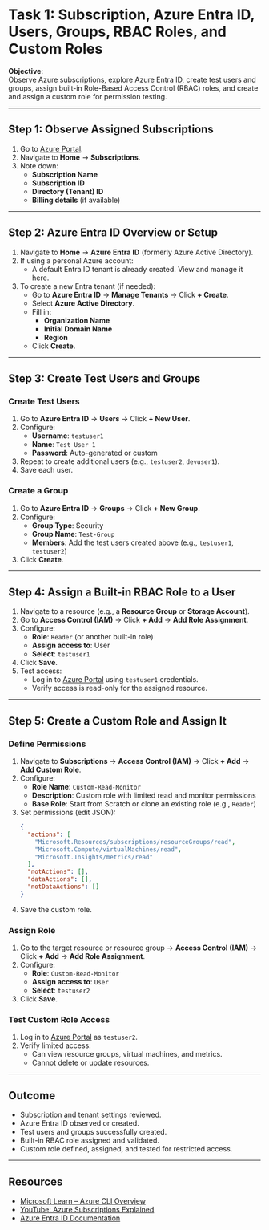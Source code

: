# Task 1: Subscription, Azure Entra ID, Users, Groups, RBAC Roles, and Custom Roles

**Objective**:  
Observe Azure subscriptions, explore Azure Entra ID, create test users and groups, assign built-in Role-Based Access Control (RBAC) roles, and create and assign a custom role for permission testing.

---

## Step 1: Observe Assigned Subscriptions
1. Go to [Azure Portal](https://portal.azure.com).
2. Navigate to **Home** → **Subscriptions**.
3. Note down:
   - **Subscription Name**
   - **Subscription ID**
   - **Directory (Tenant) ID**
   - **Billing details** (if available)

---

## Step 2: Azure Entra ID Overview or Setup
1. Navigate to **Home** → **Azure Entra ID** (formerly Azure Active Directory).
2. If using a personal Azure account:
   - A default Entra ID tenant is already created. View and manage it here.
3. To create a new Entra tenant (if needed):
   - Go to **Azure Entra ID** → **Manage Tenants** → Click **+ Create**.
   - Select **Azure Active Directory**.
   - Fill in:
     - **Organization Name**
     - **Initial Domain Name**
     - **Region**
   - Click **Create**.

---

## Step 3: Create Test Users and Groups

### Create Test Users
1. Go to **Azure Entra ID** → **Users** → Click **+ New User**.
2. Configure:
   - **Username**: `testuser1`
   - **Name**: `Test User 1`
   - **Password**: Auto-generated or custom
3. Repeat to create additional users (e.g., `testuser2`, `devuser1`).
4. Save each user.

### Create a Group
1. Go to **Azure Entra ID** → **Groups** → Click **+ New Group**.
2. Configure:
   - **Group Type**: Security
   - **Group Name**: `Test-Group`
   - **Members**: Add the test users created above (e.g., `testuser1`, `testuser2`)
3. Click **Create**.

---

## Step 4: Assign a Built-in RBAC Role to a User
1. Navigate to a resource (e.g., a **Resource Group** or **Storage Account**).
2. Go to **Access Control (IAM)** → Click **+ Add** → **Add Role Assignment**.
3. Configure:
   - **Role**: `Reader` (or another built-in role)
   - **Assign access to**: User
   - **Select**: `testuser1`
4. Click **Save**.
5. Test access:
   - Log in to [Azure Portal](https://portal.azure.com) using `testuser1` credentials.
   - Verify access is read-only for the assigned resource.

---

## Step 5: Create a Custom Role and Assign It

### Define Permissions
1. Navigate to **Subscriptions** → **Access Control (IAM)** → Click **+ Add** → **Add Custom Role**.
2. Configure:
   - **Role Name**: `Custom-Read-Monitor`
   - **Description**: Custom role with limited read and monitor permissions
   - **Base Role**: Start from Scratch or clone an existing role (e.g., `Reader`)
3. Set permissions (edit JSON):
   ```json
   {
     "actions": [
       "Microsoft.Resources/subscriptions/resourceGroups/read",
       "Microsoft.Compute/virtualMachines/read",
       "Microsoft.Insights/metrics/read"
     ],
     "notActions": [],
     "dataActions": [],
     "notDataActions": []
   }
   ```
4. Save the custom role.

### Assign Role
1. Go to the target resource or resource group → **Access Control (IAM)** → Click **+ Add** → **Add Role Assignment**.
2. Configure:
   - **Role**: `Custom-Read-Monitor`
   - **Assign access to**: `User`
   - **Select**: `testuser2`
3. Click **Save**.

### Test Custom Role Access
1. Log in to [Azure Portal](https://portal.azure.com) as `testuser2`.
2. Verify limited access:
   - Can view resource groups, virtual machines, and metrics.
   - Cannot delete or update resources.

---

## Outcome
- Subscription and tenant settings reviewed.
- Azure Entra ID observed or created.
- Test users and groups successfully created.
- Built-in RBAC role assigned and validated.
- Custom role defined, assigned, and tested for restricted access.

---

## Resources
- [Microsoft Learn – Azure CLI Overview](https://learn.microsoft.com/azure/cli/)
- [YouTube: Azure Subscriptions Explained](https://www.youtube.com/results?search_query=azure+subscriptions+explained)
- [Azure Entra ID Documentation](https://learn.microsoft.com/azure/active-directory/)
